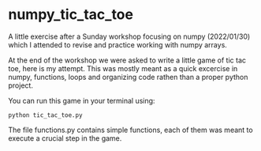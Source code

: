 # numpy_tic_tac_toe

A little exercise after a Sunday workshop focusing on numpy (2022/01/30) which I attended to revise and practice working with numpy arrays.  

At the end of the workshop we were asked to write a little game of tic tac toe, here is my attempt.
This was mostly meant as a quick excercise in numpy, functions, loops and organizing code rathen than a proper python project.

You can run this game in your terminal using:

    python tic_tac_toe.py
  
The file functions.py contains simple functions, each of them was meant to execute a crucial step in the game.
